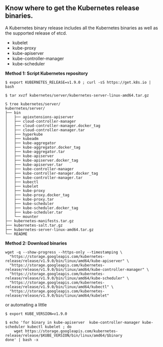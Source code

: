 ## Know where to get the Kubernetes release binaries.

A Kubernetes binary release includes all the Kubernetes binaries as well as the supported release of etcd.

- kubelet
- kube-proxy
- kube-apiserver
- kube-controller-manager
- kube-scheduler

**Method 1: Script Kubernetes repository**

```
$ export KUBERNETES_RELEASE=v1.9.0 ; curl -sS https://get.k8s.io | bash

$ tar xvzf kubernetes/server/kubernetes-server-linux-amd64.tar.gz

S tree kubernetes/server/
kubernetes/server/
├── bin
│   ├── apiextensions-apiserver
│   ├── cloud-controller-manager
│   ├── cloud-controller-manager.docker_tag
│   ├── cloud-controller-manager.tar
│   ├── hyperkube
│   ├── kubeadm
│   ├── kube-aggregator
│   ├── kube-aggregator.docker_tag
│   ├── kube-aggregator.tar
│   ├── kube-apiserver
│   ├── kube-apiserver.docker_tag
│   ├── kube-apiserver.tar
│   ├── kube-controller-manager
│   ├── kube-controller-manager.docker_tag
│   ├── kube-controller-manager.tar
│   ├── kubectl
│   ├── kubelet
│   ├── kube-proxy
│   ├── kube-proxy.docker_tag
│   ├── kube-proxy.tar
│   ├── kube-scheduler
│   ├── kube-scheduler.docker_tag
│   ├── kube-scheduler.tar
│   └── mounter
├── kubernetes-manifests.tar.gz
├── kubernetes-salt.tar.gz
├── kubernetes-server-linux-amd64.tar.gz
└── README

```

**Method 2: Download binaries**
```
wget -q --show-progress --https-only --timestamping \
  "https://storage.googleapis.com/kubernetes-release/release/v1.9.0/bin/linux/amd64/kube-apiserver" \
  "https://storage.googleapis.com/kubernetes-release/release/v1.9.0/bin/linux/amd64/kube-controller-manager" \
  "https://storage.googleapis.com/kubernetes-release/release/v1.9.0/bin/linux/amd64/kube-scheduler" \
  "https://storage.googleapis.com/kubernetes-release/release/v1.9.0/bin/linux/amd64/kubectl" \
  "https://storage.googleapis.com/kubernetes-release/release/v1.9.0/bin/linux/amd64/kubelet"

```
or automating a little

```
$ export KUBE_VERSION=v1.9.0

$ echo 'for binary in kube-apiserver  kube-controller-manager kube-scheduler kubectl kubelet ; do
    wget https://storage.googleapis.com/kubernetes-release/release/$KUBE_VERSION/bin/linux/amd64/$binary
done' | bash -x

```
